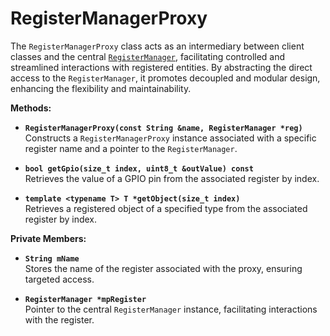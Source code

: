 # RegisterManagerProxy

The `RegisterManagerProxy` class acts as an intermediary between client classes and the central [`RegisterManager`](registermanager.md), facilitating controlled and streamlined interactions with registered entities. By abstracting the direct access to the `RegisterManager`, it promotes decoupled and modular design, enhancing the flexibility and maintainability.

**Methods:**

* **`RegisterManagerProxy(const String &name, RegisterManager *reg)`**\
  Constructs a `RegisterManagerProxy` instance associated with a specific register name and a pointer to the `RegisterManager`.

* **`bool getGpio(size_t index, uint8_t &outValue) const`**\
  Retrieves the value of a GPIO pin from the associated register by index.

* **`template <typename T> T *getObject(size_t index)`**\
  Retrieves a registered object of a specified type from the associated register by index.

**Private Members:**

* **`String mName`**\
  Stores the name of the register associated with the proxy, ensuring targeted access.

* **`RegisterManager *mpRegister`**\
  Pointer to the central `RegisterManager` instance, facilitating interactions with the register.
